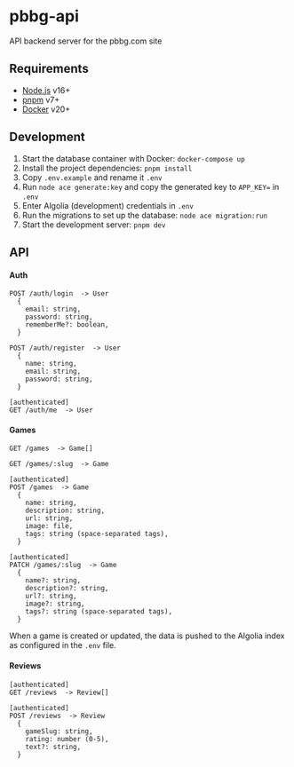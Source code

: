 # pbbg-api
API backend server for the pbbg.com site

## Requirements
- [Node.js](https://nodejs.org/en/) v16+
- [pnpm](https://pnpm.io/) v7+
- [Docker](https://docs.docker.com/get-docker/) v20+

## Development
1. Start the database container with Docker: `docker-compose up`
2. Install the project dependencies: `pnpm install`
3. Copy `.env.example` and rename it `.env`
4. Run `node ace generate:key` and copy the generated key to `APP_KEY=` in `.env`
5. Enter Algolia (development) credentials in `.env`
6. Run the migrations to set up the database: `node ace migration:run`
7. Start the development server: `pnpm dev`


## API

#### Auth
```
POST /auth/login  -> User
  {
    email: string,
    password: string,
    rememberMe?: boolean,
  }

POST /auth/register  -> User
  {
    name: string,
    email: string,
    password: string,
  }
  
[authenticated]
GET /auth/me  -> User
```

#### Games
```
GET /games  -> Game[]

GET /games/:slug  -> Game

[authenticated]
POST /games  -> Game
  {
    name: string,
    description: string,
    url: string,
    image: file,
    tags: string (space-separated tags),
  }

[authenticated]
PATCH /games/:slug  -> Game
  {
    name?: string,
    description?: string,
    url?: string,
    image?: string,
    tags?: string (space-separated tags),
  }
```

When a game is created or updated, the data is pushed to the Algolia index 
as configured in the `.env` file.

#### Reviews
```
[authenticated]
GET /reviews  -> Review[]
  
[authenticated]
POST /reviews  -> Review
  {
    gameSlug: string,
    rating: number (0-5),
    text?: string,
  }
```
